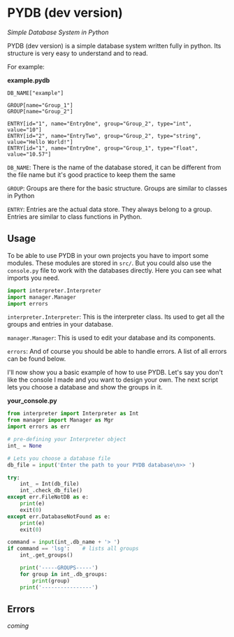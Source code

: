 # PYDB (dev version)
*Simple Database System in Python*

PYDB (dev version) is a simple database system written fully in python.
Its structure is very easy to understand and to read.

For example:

**example.pydb**
```
DB_NAME["example"]

GROUP[name="Group_1"]
GROUP[name="Group_2"]

ENTRY[id="1", name="EntryOne", group="Group_2", type="int", value="10"]
ENTRY[id="2", name="EntryTwo", group="Group_2", type="string", value="Hello World!"]
ENTRY[id="1", name="EntryOne", group="Group_1", type="float", value="10.57"]
```

`DB_NAME`: There is the name of the database stored, it can be different from the file name but it's good practice to keep them the same

`GROUP`: Groups are there for the basic structure. Groups are similar to classes in Python

`ENTRY`: Entries are the actual data store. They always belong to a group. Entries are similar to class functions in Python.

## Usage
To be able to use PYDB in your own projects you have to import some modules.
These modules are stored in `src/`. But you could also use the `console.py` file to work with the databases directly.
Here you can see what imports you need.

```python
import interpreter.Interpreter
import manager.Manager
import errors
```

`interpreter.Interpreter`: This is the interpreter class. Its used to get all the groups and entries in your database.

`manager.Manager`: This is used to edit your database and its components.

`errors`: And of course you should be able to handle errors. A list of all errors can be found below.

I'll now show you a basic example of how to use PYDB.
Let's say you don't like the console I made and you want to design your own.
The next script lets you choose a database and show the groups in it.

**your_console.py**
```python
from interpreter import Interpreter as Int
from manager import Manager as Mgr
import errors as err

# pre-defining your Interpreter object
int_ = None

# Lets you choose a database file
db_file = input('Enter the path to your PYDB database\n>> ')

try:
    int_ = Int(db_file)
    int_.check_db_file()
except err.FileNotDB as e:
    print(e)
    exit(0)
except err.DatabaseNotFound as e:
    print(e)
    exit(0)

command = input(int_.db_name + '> ')
if command == 'lsg':    # lists all groups
    int_.get_groups()

    print('-----GROUPS-----')
    for group in int_.db_groups:
        print(group)
    print('----------------')
```

## Errors
*coming*